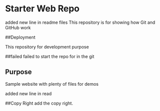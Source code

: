 # Starter Web Repo
added new line in readme files
This repository is for showing how Git and GitHub work 

##Deployment 

This repository for development purpose

##failed
failed to start the repo for in the git

## Purpose

Sample website with plenty of files for demos

added new line in read

##Copy Right
add the copy right.
